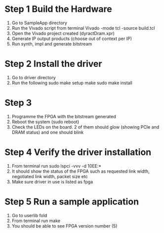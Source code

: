 Step 1 Build the Hardware
=========================

1. Go to SampleApp directory
2. Run the Vivado script from terminal 
   Vivado -mode tcl -source build.tcl
3. Open the Vivado project created (dyractDram.xpr)
4. Generate IP output products (choose out of context per IP)
5. Run synth, impl and generate bitstream 

Step 2 Install the driver
=========================

1. Go to driver directory
2. Run the following
   sudo make setup
   make
   sudo make install

Step 3
======
1. Programme the FPGA with the bitstream generated
2. Reboot the system (sudo reboot)
3. Check the LEDs on the board. 2 of them should glow (showing PCIe and DRAM status) and one should blink

Step 4 Verify the driver installation
=====================================
1. From terminal run
   sudo lspci -vvv -d 10EE:*
2. It should show the status of the FPGA such as requested link width, negotiated link width, packet size etc
3. Make sure driver in use is listed as fpga

Step 5 Run a sample application
===============================
1. Go to userlib fold
2. From terminal run make
3. You should be able to see FPGA version number (5)


